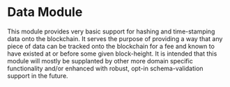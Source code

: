 # Data Module

This module provides very basic support for hashing and time-stamping data onto
the blockchain. It serves the purpose of providing a way that any piece of data
can be tracked onto the blockchain for a fee and known to have existed at or
before some given block-height. It is intended that this module will mostly
be supplanted by other more domain specific functionality and/or
enhanced with robust, opt-in schema-validation support in the future.